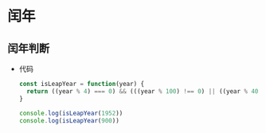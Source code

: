 # 闰年

## 闰年判断

  - 代码

    ```js
    const isLeapYear = function(year) {
      return ((year % 4) === 0) && (((year % 100) !== 0) || ((year % 400) === 0))
    }

    console.log(isLeapYear(1952))
    console.log(isLeapYear(900))
    ```
